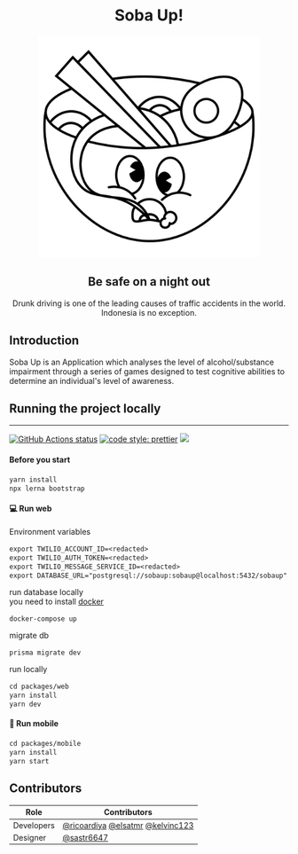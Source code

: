 <h1 align="center">Soba Up!</h1>

<div align="center">
  <img src="docs/images/soba-up.png" alt="Tech Interview Handbook" width="400" />
  <h2>Be safe on a night out</h2>
  <p>Drunk driving is one of the leading causes of traffic accidents in the world. Indonesia is no exception.</p>

</div>

## Introduction

Soba Up is an Application which analyses the level of alcohol/substance impairment through a series of games designed to test cognitive abilities to determine an individual's level of awareness.

## Running the project locally

<hr />

<a href="https://github.com/ricoardiya/soba-up/actions/workflows/web-ci.yaml"><img src="https://github.com/ricoardiya/soba-up/actions/workflows/web-ci.yaml/badge.svg" alt="GitHub Actions status"></a>
[![code style: prettier](https://img.shields.io/badge/code_style-prettier-ff69b4.svg?style=flat-square)](https://github.com/prettier/prettier)
![](https://img.shields.io/badge/pre--commit-enabled-brightgreen?logo=pre-commit&logoColor=white)

#### Before you start

```shell
yarn install
npx lerna bootstrap
```

#### :computer: Run web

Environment variables

```shell
export TWILIO_ACCOUNT_ID=<redacted>
export TWILIO_AUTH_TOKEN=<redacted>
export TWILIO_MESSAGE_SERVICE_ID=<redacted>
export DATABASE_URL="postgresql://sobaup:sobaup@localhost:5432/sobaup"
```

run database locally <br>
you need to install [docker](https://www.docker.com/)

```shell
docker-compose up
```

migrate db

```shell
prisma migrate dev
```

run locally

```shell
cd packages/web
yarn install
yarn dev
```

#### :iphone: Run mobile

```shell
cd packages/mobile
yarn install
yarn start
```

## Contributors

| Role       | Contributors                                                                                                                     |
| ---------- | -------------------------------------------------------------------------------------------------------------------------------- |
| Developers | [@ricoardiya](https://github.com/ricoardiya) [@elsatmr](https://github.com/elsatmr) [@kelvinc123](https://github.com/kelvinc123) |
| Designer   | [@sastr6647](https://github.com/sastr6647)                                                                                       |
